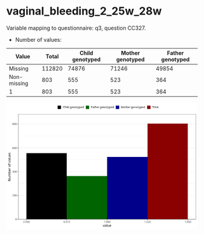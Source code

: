 # vaginal_bleeding_2_25w_28w
Variable mapping to questionnaire: q3, question CC327.
- Number of values:

| Value | Total | Child genotyped | Mother genotyped | Father genotyped |
| ----- | ----- | --------------- | ---------------- | ---------------- |
| Missing | 112820 | 74876 | 71246 | 49854 |
| Non-missing | 803 | 555 | 523 | 364 |
| 1 | 803 | 555 | 523 | 364 |



![](vaginal_bleeding_2_25w_28w_n.png)



